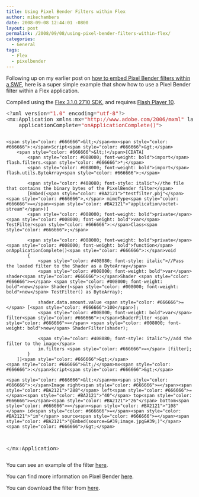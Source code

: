 ```yaml
---
title: Using Pixel Bender Filters within Flex
author: mikechambers
date: 2008-09-08 12:44:01 -0800
layout: post
permalink: /2008/09/08/using-pixel-bender-filters-within-flex/
categories:
  - General
tags:
  - Flex
  - pixelbender
---
```



Following up on my earlier post on [how to embed Pixel Bender filters within a SWF][1], here is a super simple example that show how to use a Pixel Bender filter within a Flex application.

Compiled using the [Flex 3.1.0.2710 SDK][2], and requires [Flash Player 10][3].  
<!--more-->

<div class="highlight">
  <pre><span style="color: #666666">&lt;?</span>xml version<span style="color: #666666">=</span><span style="color: #BA2121">"1.0"</span> encoding<span style="color: #666666">=</span><span style="color: #BA2121">"utf-8"</span><span style="color: #666666">?&gt;</span>
<span style="color: #666666">&lt;</span>mx<span style="color: #666666">:</span>Application xmlns<span style="color: #666666">:</span>mx<span style="color: #666666">=</span><span style="color: #BA2121">"http://www.adobe.com/2006/mxml"</span> layout<span style="color: #666666">=</span><span style="color: #BA2121">"absolute"</span>
	applicationComplete<span style="color: #666666">=</span><span style="color: #BA2121">"onApplicationComplete()"</span><span style="color: #666666">&gt;</span>
	
	<span style="color: #666666">&lt;</span>mx<span style="color: #666666">:</span>Script<span style="color: #666666">&gt;</span>
		<span style="color: #666666">&lt;!</span>[CDATA[
			<span style="color: #008000; font-weight: bold">import</span> flash.filters.<span style="color: #666666">*;</span>
			<span style="color: #008000; font-weight: bold">import</span> flash.utils.ByteArray<span style="color: #666666">;</span>		
		
			<span style="color: #408080; font-style: italic">//the file that contains the binary bytes of the PixelBender filter</span>
			[Embed(<span style="color: #BA2121">"testfilter.pbj"</span><span style="color: #666666">,</span> mimeType<span style="color: #666666">=</span><span style="color: #BA2121">"application/octet-stream"</span>)]
			<span style="color: #008000; font-weight: bold">private</span> <span style="color: #008000; font-weight: bold">var</span> TestFilter<span style="color: #666666">:</span>Class<span style="color: #666666">;</span>		
			
			<span style="color: #008000; font-weight: bold">private</span> <span style="color: #008000; font-weight: bold">function</span> onApplicationComplete()<span style="color: #666666">:</span>void
			{
				<span style="color: #408080; font-style: italic">//Pass the loaded filter to the Shader as a ByteArray</span>
				<span style="color: #008000; font-weight: bold">var</span> shader<span style="color: #666666">:</span>Shader <span style="color: #666666">=</span> <span style="color: #008000; font-weight: bold">new</span> Shader(<span style="color: #008000; font-weight: bold">new</span> TestFilter() as ByteArray);
			
				shader.data.amount.value <span style="color: #666666">=</span> [<span style="color: #666666">100</span>];
				<span style="color: #008000; font-weight: bold">var</span> filter<span style="color: #666666">:</span>ShaderFilter <span style="color: #666666">=</span> <span style="color: #008000; font-weight: bold">new</span> ShaderFilter(shader);
			
				<span style="color: #408080; font-style: italic">//add the filter to the image</span>
				im.filters <span style="color: #666666">=</span> [filter];
			}
		]]<span style="color: #666666">&gt;</span>
	<span style="color: #666666">&lt;/</span>mx<span style="color: #666666">:</span>Script<span style="color: #666666">&gt;</span>
	
	<span style="color: #666666">&lt;</span>mx<span style="color: #666666">:</span>Image right<span style="color: #666666">=</span><span style="color: #BA2121">"288"</span> left<span style="color: #666666">=</span><span style="color: #BA2121">"40"</span> top<span style="color: #666666">=</span><span style="color: #BA2121">"26"</span> bottom<span style="color: #666666">=</span><span style="color: #BA2121">"108"</span> id<span style="color: #666666">=</span><span style="color: #BA2121">"im"</span> source<span style="color: #666666">=</span><span style="color: #BA2121">"@Embed(source=&#39;image.jpg&#39;)"</span><span style="color: #666666">/&gt;</span>
<span style="color: #666666">&lt;/</span>mx<span style="color: #666666">:</span>Application<span style="color: #666666">&gt;</span>
</pre>
</div>

You can see an example of the filter [here][4].

You can find more information on Pixel Bender [here][5]. 

You can download the filter from [here][6].

 [1]: http://www.mikechambers.com/blog/2008/09/08/embedding-pixel-bender-filters-within-a-swf/
 [2]: http://opensource.adobe.com/wiki/display/flexsdk/Download+Flex+3
 [3]: http://labs/technologies/flashplayer10/
 [4]: http://flickr.com/photos/mikechambers/2840691963/
 [5]: www.adobe.com/go/pixelbender
 [6]: http://www.gotoandlearn.com/player.php?id=84